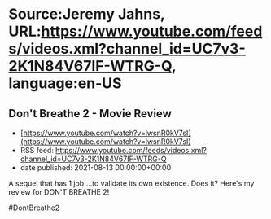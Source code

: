 # Source:Jeremy Jahns, URL:https://www.youtube.com/feeds/videos.xml?channel_id=UC7v3-2K1N84V67IF-WTRG-Q, language:en-US

## Don't Breathe 2 - Movie Review
 - [https://www.youtube.com/watch?v=lwsnR0kV7sI](https://www.youtube.com/watch?v=lwsnR0kV7sI)
 - RSS feed: https://www.youtube.com/feeds/videos.xml?channel_id=UC7v3-2K1N84V67IF-WTRG-Q
 - date published: 2021-08-13 00:00:00+00:00

A sequel that has 1 job....to validate its own existence. Does it? Here's my review for DON'T BREATHE 2!

#DontBreathe2

